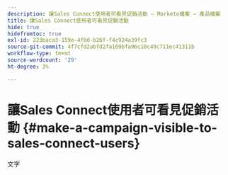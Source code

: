 ```yaml
---
description: 讓Sales Connect使用者可看見促銷活動 — Marketo檔案 — 產品檔案
title: 讓Sales Connect使用者可看見促銷活動
hide: true
hidefromtoc: true
exl-id: 223baca3-159e-4f0d-b26f-f4c924a39fc3
source-git-commit: 4f7cfd2abfd2fa169bfa96c10c49c711ec41311b
workflow-type: tm+mt
source-wordcount: '29'
ht-degree: 3%

---
```


# 讓Sales Connect使用者可看見促銷活動 {#make-a-campaign-visible-to-sales-connect-users}

文字
